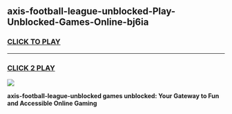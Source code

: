 
## axis-football-league-unblocked-Play-Unblocked-Games-Online-bj6ia
<h3>
<a href="https://premium76.site?title=axis-football-league-unblocked&ref=24A">CLICK TO PLAY</a></h3>
<hr>

<h3>
<a href="https://premium76.site?title=axis-football-league-unblocked&ref=24A">CLICK 2 PLAY</a>
  
</h3>

<a href="https://premium76.site?title=axis-football-league-unblocked&ref=24A"><img src="https://clearcache.store/games.png"></a>


**axis-football-league-unblocked games unblocked: Your Gateway to Fun and Accessible Online Gaming**
